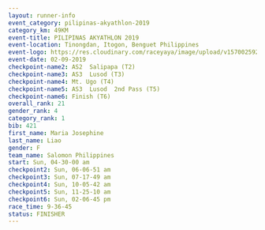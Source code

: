 ```yaml
---
layout: runner-info 
event_category: pilipinas-akyathlon-2019 
category_km: 49KM 
event-title: PILIPINAS AKYATHLON 2019 
event-location: Tinongdan, Itogon, Benguet Philippines 
event-logo: https://res.cloudinary.com/raceyaya/image/upload/v1570025921/logo/akyathlon_jsxiv8.jpg 
event-date: 02-09-2019 
checkpoint-name2: AS2  Salipapa (T2) 
checkpoint-name3: AS3  Lusod (T3) 
checkpoint-name4: Mt. Ugo (T4) 
checkpoint-name5: AS3  Lusod  2nd Pass (T5) 
checkpoint-name6: Finish (T6) 
overall_rank: 21
gender_rank: 4
category_rank: 1
bib: 421
first_name: Maria Josephine
last_name: Liao
gender: F
team_name: Salomon Philippines
start: Sun, 04-30-00 am
checkpoint2: Sun, 06-06-51 am
checkpoint3: Sun, 07-17-49 am
checkpoint4: Sun, 10-05-42 am
checkpoint5: Sun, 11-25-10 am
checkpoint6: Sun, 02-06-45 pm
race_time: 9-36-45
status: FINISHER
---
```

